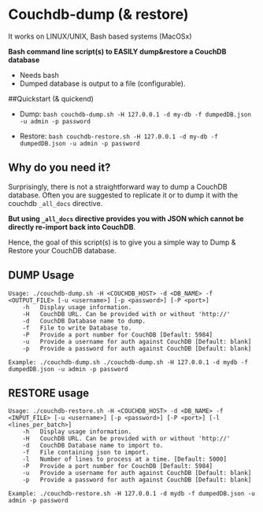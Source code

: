 Couchdb-dump (& restore)
============

It works on LINUX/UNIX, Bash based systems (MacOSx)

**Bash command line script(s) to EASILY dump&restore a CouchDB database**

 * Needs bash
 * Dumped database is output to a file (configurable).

##Quickstart (& quickend)
* Dump:
```bash couchdb-dump.sh -H 127.0.0.1 -d my-db -f dumpedDB.json -u admin -p password```

* Restore:
```bash couchdb-restore.sh -H 127.0.0.1 -d my-db -f dumpedDB.json -u admin -p password```

## Why do you need it?
Surprisingly, there is not a straightforward way to dump a CouchDB database. Often you are suggested to replicate it or to dump it with the couchdb `_all_docs` directive. 

**But using `_all_docs` directive provides you with JSON which cannot be directly re-import back into CouchDB**.

Hence, the goal of this script(s) is to give you a simple way to Dump & Restore your CouchDB database.


## DUMP Usage
```
Usage: ./couchdb-dump.sh -H <COUCHDB_HOST> -d <DB_NAME> -f <OUTPUT_FILE> [-u <username>] [-p <password>] [-P <port>]
	-h   Display usage information.
	-H   CouchDB URL. Can be provided with or without 'http://'
	-d   CouchDB Database name to dump.
	-f   File to write Database to.
	-P   Provide a port number for CouchDB [Default: 5984]
	-u   Provide a username for auth against CouchDB [Default: blank]
	-p   Provide a password for auth against CouchDB [Default: blank]

Example: ./couchdb-dump.sh ./couchdb-dump.sh -H 127.0.0.1 -d mydb -f dumpedDB.json -u admin -p password
```

## RESTORE usage
```
Usage: ./couchdb-restore.sh -H <COUCHDB_HOST> -d <DB_NAME> -f <INPUT_FILE> [-u <username>] [-p <password>] [-P <port>] [-l <lines_per_batch>]
	-h   Display usage information.
	-H   CouchDB URL. Can be provided with or without 'http://'
	-d   CouchDB Database name to import to.
	-f   File containing json to import.
	-l   Number of lines to process at a time. [Default: 5000]
	-P   Provide a port number for CouchDB [Default: 5984]
	-u   Provide a username for auth against CouchDB [Default: blank]
	-p   Provide a password for auth against CouchDB [Default: blank]

Example: ./couchdb-restore.sh -H 127.0.0.1 -d mydb -f dumpedDB.json -u admin -p password
```
